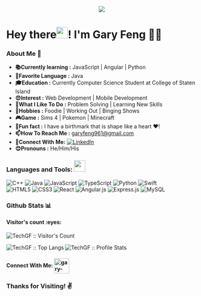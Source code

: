 <p align="center"><img src="https://i.imgur.com/A6bWGFl.gif"/></p>

# Hey there<img src="https://raw.githubusercontent.com/iampavangandhi/iampavangandhi/master/gifs/Hi.gif" width="30px">! I'm Gary Feng 👨‍💻

### About Me 🤔
-  **:books:Currently learning :** JavaScript | Angular | Python
-  **:tongue:Favorite Language :** Java
-  **:mortar_board:Education :** Currently Computer Science Student at College of Staten Island
-  **😍Interest :** Web Development | Mobile Development
-  **:runner:What I Like To Do :** Problem Solving | Learning New Skills
-  **:fish_cake:Hobbies :** Foodie | Working Out | Binging Shows
-  **🎮Game :** Sims 4 | Pokemon | Minecraft
-  **:rofl:Fun fact :** I have a birthmark that is shape like a heart :heart:!
-  **📫How To Reach Me :** [garyfeng961@gmail.com](mailto:garyfeng961?subject=[GitHub]%20Source%20profile)
-  **:handshake:Connect With Me:** 
<a href="https://www.linkedin.com/in/gary-feng/"><img alt="LinkedIn" src="https://img.shields.io/badge/-Gary_Feng-blue?style=flat-square&logo=Linkedin&logoColor=white&link=https://www.linkedin.com/in/gary-feng/"></a>
-  **:blush:Pronouns :** He/Him/His

### Languages and Tools: <img src="https://media.giphy.com/media/WUlplcMpOCEmTGBtBW/giphy.gif" width="30">
![C++](https://img.shields.io/badge/c++-%2300599C.svg?style=for-the-badge&logo=c%2B%2B&logoColor=white)
![Java](https://img.shields.io/badge/java-%23ED8B00.svg?style=for-the-badge&logo=java&logoColor=white)
![JavaScript](https://img.shields.io/badge/javascript-%23323330.svg?style=for-the-badge&logo=javascript&logoColor=%23F7DF1E)
![TypeScript](https://img.shields.io/badge/typescript-%23007ACC.svg?style=for-the-badge&logo=typescript&logoColor=white)
![Python](https://img.shields.io/badge/python-3670A0?style=for-the-badge&logo=python&logoColor=ffdd54)
![Swift](https://img.shields.io/badge/swift-F54A2A?style=for-the-badge&logo=swift&logoColor=white)<br>
![HTML5](https://img.shields.io/badge/html5-%23E34F26.svg?style=for-the-badge&logo=html5&logoColor=white)
![CSS3](https://img.shields.io/badge/css3-%231572B6.svg?style=for-the-badge&logo=css3&logoColor=white)
![React](https://img.shields.io/badge/react-%2320232a.svg?style=for-the-badge&logo=react&logoColor=%2361DAFB)
![Angular.js](https://img.shields.io/badge/angular.js-%23E23237.svg?style=for-the-badge&logo=angularjs&logoColor=white)
![Express.js](https://img.shields.io/badge/express.js-%23404d59.svg?style=for-the-badge&logo=express&logoColor=%2361DAFB)
![MySQL](https://img.shields.io/badge/mysql-%2300f.svg?style=for-the-badge&logo=mysql&logoColor=white)


### Github Stats :bar_chart:

<h4>Visitor's count :eyes:</h4>

<p><img src="https://profile-counter.glitch.me/{TechGF}/count.svg" alt="TechGF :: Visitor's Count" /></p>

<img align="left" src="https://github-readme-stats.vercel.app/api/top-langs/?username=TechGF&langs_count=10&theme=tokyonight&layout=compact" alt="TechGF :: Top Langs" />
<img src="https://github-readme-stats.vercel.app/api?username=TechGF&show_icons=true&theme=synthwave" alt="TechGF :: Profile Stats" />
<br>

#### Connect With Me: <a href=https://www.linkedin.com/in/gary-feng/ target="blank"><img align="center" src=https://cdn.jsdelivr.net/npm/simple-icons@3.0.1/icons/linkedin.svg alt="gary-feng" height="40" width="40" /></a>

### Thanks for Visiting! :v:
